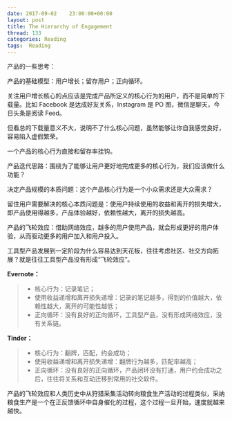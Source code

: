 ```yaml
---
date: 2017-09-02    23:00:00+00:00
layout: post
title: The Hierarchy of Engagement
thread: 133
categories: Reading
tags:  Reading
---
```




产品的一些思考：



产品的基础模型：用户增长；留存用户；正向循环。

关注用户增长核心的点应该是完成产品所定义的核心行为的用户，而不是简单的下载量。比如 Facebook 是达成好友关系，Instagram 是 PO 图，微信是聊天，今日头条是阅读  Feed。

但看总的下载量意义不大，说明不了什么核心问题，虽然能够让你自我感觉良好，容易陷入虚假繁荣。

一个产品的核心行为直接和留存率挂钩。

产品迭代思路：围绕为了能够让用户更好地完成更多的核心行为，我们应该做什么功能？

决定产品规模的本质问题：这个产品核心行为是一个小众需求还是大众需求？

留住用户需要解决的核心本质问题是：使用户持续使用的收益和离开的损失增大，即产品使用得越多，产品体验越好，依赖性越大，离开的损失越高。

产品的飞轮效应：借助网络效应，越多的用户使用产品，就会形成更好的用户体验，从而驱动更多的用户加入和用户投入。

工具型产品发展到一定阶段为什么容易达到天花板，往往考虑社区、社交方向拓展？就是往往工具型产品没有形成“飞轮效应”。

**Evernote：**

> * 核心行为：记录笔记；
> * 使用收益递增和离开损失递增：记录的笔记越多，得到的价值越大，依赖性越大，离开的可能性越低；
> * 正向循环：没有良好的正向循环，工具型产品，没有形成网络效应，没有关系链。

**Tinder：**

> * 核心行为：翻牌，匹配，约会成功；
> * 使用收益递增和离开损失递增：翻牌行为越多，匹配率越高；
> * 正向循环：没有良好的正向循环，产品闭环没有打通，用户约会成功之后，往往将关系和互动迁移到常用的社交软件。

产品的飞轮效应和人类历史中从狩猎采集活动转向粮食生产活动的过程类似，采纳粮食生产是一个在正反馈循环中自身催化的过程，这个过程一旦开始，速度就越来越快。

